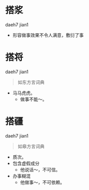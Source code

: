 # 搭浆
daeh7 jian1
- 形容做事效果不令人满意，敷衍了事

# 搭将
daeh7 jian1
> 如东方言词典
- 马马虎虎。
  - 做事不能～。

# 搭疆
daeh7 jian1
> 如皋方言词典
- 质次。
- 包含虚假成分
  - 他说话～，不可信。
- 办事糊混
  - 他做事～，不可依赖。
